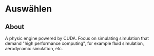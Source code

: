 # Auswählen

## About
A physic engine powered by CUDA. Focus on simulating simulation that demand "high performance computing", for example fluid simulation, aerodynamic simulation, etc.